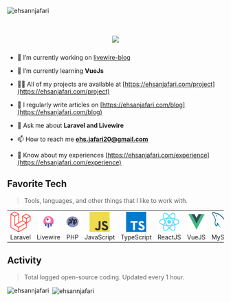 <p align="left"> <img src="https://komarev.com/ghpvc/?username=ehsannjafari&label=Profile%20views&color=0e75b6&style=flat" alt="ehsannjafari" /> </p>
<h1 align="center">
  <a href="https://git.io/typing-svg">
    <img src="https://readme-typing-svg.herokuapp.com/?lines=Hello,+There!+👋;This+is+Ehsan+Jafari....;Nice+to+meet+you!&center=true&size=30">
  </a>
</h1>

- 🔭 I’m currently working on [livewire-blog](https://github.com/ehsannjafari/livewire-blog)

- 🌱 I’m currently learning **VueJs**

- 👨‍💻 All of my projects are available at [https://ehsanjafari.com/project](https://ehsanjafari.com/project)

- 📝 I regularly write articles on [https://ehsanjafari.com/blog](https://ehsanjafari.com/blog)

- 💬 Ask me about **Laravel and Livewire**

- 📫 How to reach me **ehs.jafari20@gmail.com**

- 📄 Know about my experiences [https://ehsanjafari.com/experience](https://ehsanjafari.com/experience)

<h2 align="left" id="macropower-tech">Favorite Tech</h2>

> Tools, languages, and other things that I like to work with.

<table>
  <tr>
    <td align="center" width="96">
      <a href="theme=react&border_color=61dafb&border_radius=10">
        <img src="./img/laravel.svg" width="48" height="48" alt="Golang" />
      </a>
      <br>Laravel
    </td>
    <td align="center" width="96">
      <a href="#macropower-tech">
        <img src="./img/livewire.svg" width="48" height="48" alt="Python" />
      </a>
      <br>Livewire
    </td>
    <td align="center" width="96">
      <a href="#macropower-tech">
        <img src="./img/php.svg" width="48" height="48" alt="Python" />
      </a>
      <br>PHP
    </td>
    <td align="center" width="96">
      <a href="#macropower-tech">
        <img src="./img/javascript.svg" width="48" height="48" alt="Jsonnet" />
      </a>
      <br>JavaScript
    </td>
    <td align="center" width="96">
      <a href="#macropower-tech">
        <img src="./img/typescript.svg" width="48" height="48" alt="TypeScript" />
      </a>
      <br>TypeScript
    </td>
    <td align="center" width="96">
      <a href="#macropower-tech" >
        <img src="./img/react.svg" width="48" height="48" alt="Kubernetes" />
      </a>
      <br>ReactJS
    </td>
    <td align="center" width="96"> 
      <a href="#macropower-tech" >
        <img src="./img/vue.svg" width="48" height="48" alt="HTML" />
      </a>
      <br>VueJS
    </td>
    <td align="center"  width="96">
      <a href="#macropower-tech">
        <img src="./img/mysql.svg" width="48" height="48" alt="HTML" />
      </a>
      <br>MySQL
    </td>
    
  </tr>
</table>

<h2 align="left">Activity</h2>

> Total logged open-source coding. Updated every 1 hour.

<p>
  <img align="left" 
       src="https://github-readme-stats.vercel.app/api/top-langs?username=ehsannjafari&show_icons=true&locale=en&layout=compact&theme=github_dark" 
       alt="ehsannjafari" />
</p>

<p>&nbsp;
  <img align="center" 
       src="https://github-readme-stats.vercel.app/api?username=ehsannjafari&show_icons=true&locale=en&theme=github_dark" 
       alt="ehsannjafari" />
</p>
